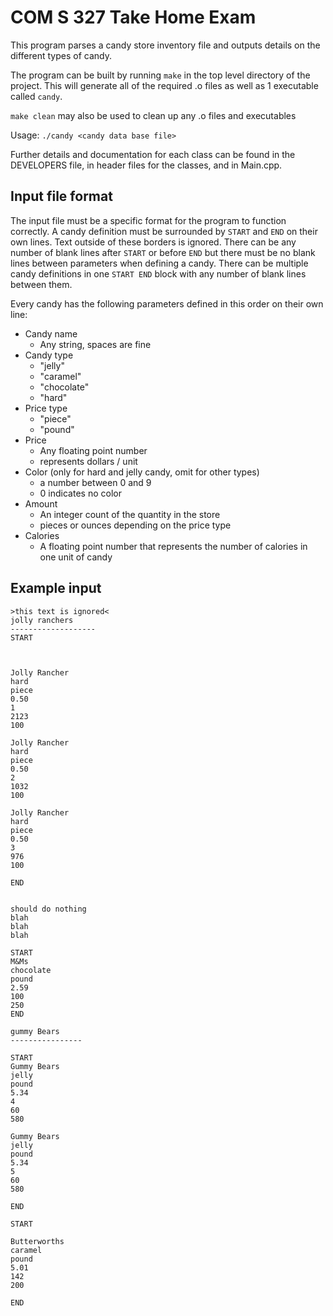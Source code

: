 # COM S 327 Take Home Exam
This program parses a candy store inventory file and outputs details on the different types of candy.

The program can be built by running `make` in the top level directory of the project. This will generate all of the required .o files as well as 1 executable called `candy`.

`make clean` may also be used to clean up any .o files and executables

Usage: `./candy <candy data base file>`

Further details and documentation for each class can be found in the DEVELOPERS file, in header files for the classes, and in Main.cpp.

## Input file format
The input file must be a specific format for the program to function correctly. A candy definition must be surrounded by `START` and `END` on their own lines. Text outside of these borders is ignored. There can be any number of blank lines after `START` or before `END` but there must be no blank lines between parameters when defining a candy. There can be multiple candy definitions in one `START END` block with any number of blank lines between them.

Every candy has the following parameters defined in this order on their own line:
 - Candy name
    - Any string, spaces are fine
 - Candy type
    - "jelly"
    - "caramel"
    - "chocolate"
    - "hard"
 - Price type
    - "piece"
    - "pound"
 - Price
    - Any floating point number
    - represents dollars / unit
 - Color (only for hard and jelly candy, omit for other types)
    - a number between 0 and 9
    - 0 indicates no color
 - Amount
    - An integer count of the quantity in the store
    - pieces or ounces depending on the price type
 - Calories
    - A floating point number that represents the number of calories in one unit of candy


## Example input
```
>this text is ignored<
jolly ranchers
-------------------
START



Jolly Rancher
hard
piece
0.50
1
2123
100

Jolly Rancher
hard
piece
0.50
2
1032
100

Jolly Rancher
hard
piece
0.50
3
976
100

END


should do nothing
blah 
blah 
blah

START
M&Ms
chocolate
pound
2.59
100
250
END

gummy Bears
----------------

START
Gummy Bears
jelly
pound
5.34
4
60
580

Gummy Bears
jelly
pound
5.34
5
60
580

END

START

Butterworths
caramel
pound
5.01
142
200

END
```